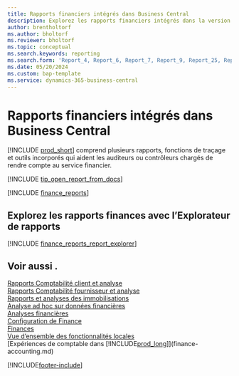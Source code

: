 ```yaml
---
title: Rapports financiers intégrés dans Business Central
description: Explorez les rapports financiers intégrés dans la version standard de Business Central.
author: brentholtorf
ms.author: bholtorf
ms.reviewer: bholtorf
ms.topic: conceptual
ms.search.keywords: reporting
ms.search.form: 'Report_4, Report_6, Report_7, Report_9, Report_25, Report_38'
ms.date: 05/20/2024
ms.custom: bap-template
ms.service: dynamics-365-business-central
---
```


# Rapports financiers intégrés dans Business Central

[!INCLUDE [prod_short](includes/prod_short.md)] comprend plusieurs rapports, fonctions de traçage et outils incorporés qui aident les auditeurs ou contrôleurs chargés de rendre compte au service financier.

[!INCLUDE [tip_open_report_from_docs](includes/tip-open-report-from-docs.md)]

[!INCLUDE [finance_reports](includes/finance-reports-include.md)]

## Explorez les rapports finances avec l’Explorateur de rapports

[!INCLUDE [finance_reports_report_explorer](includes/finance-reports-report-explorer-include.md)]

## Voir aussi .

[Rapports Comptabilité client et analyse](receivables-reports.md)  
[Rapports Comptabilité fournisseur et analyse](payables-reports.md)  
[Rapports et analyses des immobilisations](fa-reports.md)  
[Analyse ad hoc sur données financières](ad-hoc-analysis-finance.md)  
[Analyses financières](bi.md)  
[Configuration de Finance](finance-setup-finance.md)  
[Finances](finance.md)  
[Vue d’ensemble des fonctionnalités locales](about-localization.md)  
[Expériences de comptable dans [!INCLUDE[prod_long](includes/prod_long.md)]](finance-accounting.md)  

[!INCLUDE[footer-include](includes/footer-banner.md)]
